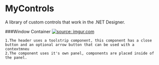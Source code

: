 # MyControls
A library of custom controls that work in the .NET Designer.

###Window Container
<a href="http://imgur.com/5WOENyt"><img src="http://i.imgur.com/5WOENyt.png" title="source: imgur.com" /></a>
```
1.The header uses a toolstrip component, this component has a close button and an optional arrow button that can be used with a contextmneu
2.The component uses it's own panel, components are placed inside of the panel.
```
